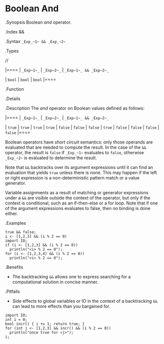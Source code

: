 # Boolean And

.Synopsis
Boolean _and_ operator.

.Index
&&

.Syntax
`_Exp_~1~ && _Exp_~2~`

.Types

//

|====
| `_Exp~1~_` | `_Exp~2~_`  | `_Exp~1~_ && _Exp~2~_` 

| `bool`       | `bool`         | `bool` 
|====

.Function

.Details

.Description
The _and_ operator on Boolean values defined as follows:

|====
| `_Exp~1~_` | `_Exp~2~_`  | `_Exp~1~_ && _Exp~2~_` 

| `true`       | `true`         | `true` 
| `true`       | `false`         | `false` 
| `false`       | `true`         | `false` 
| `false`       | `false`         | `false` 
|====

Boolean operators have _short circuit_ semantics:  only those operands are evaluated that are needed to compute the result. In the case of the `&&` operator, the result is `false` if `_Exp_~1~` evaluates to `false`, otherwise `_Exp_~2~` is evaluated to determine the result.

Note that `&&` backtracks over its argument expressions until it can find an evaluation that yields `true` unless there is none. This may happen if the left or right expression is a non-deterministic pattern match or a value generator.

Variable assignments as a result of matching or generator expressions under a `&&` are visible outside the context of the operator, but only if the context is conditional, such as an if-then-else or a for loop. Note that if one of the argument expressions evaluates to false, then no binding is done either.

.Examples
```rascal-shell
true && false;
i <- [1,2,3] && (i % 2 == 0)
import IO;
if (i <- [1,2,3] && (i % 2 == 0))
  println("<i> % 2 == 0");
for (i <- [1,2,3,4] && (i % 2 == 0)) 
  println("<i> % 2 == 0");
```

.Benefits

*  The backtracking `&&` allows one to express searching for a computational solution in concise manner.

.Pitfalls

*  Side effects to global variables or IO in the context of a backtracking `&&` can lead to more effects than you bargained for.

```rascal-shell
import IO;
int i = 0;
bool incr() { i += 1; return true; }
for (int j <- [1,2,3] && incr() && (i % 2 == 0)) 
  println("once true for <j>");
i;
```
